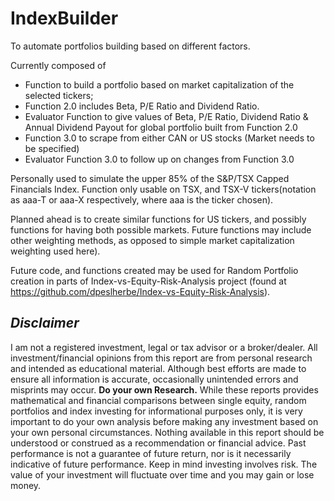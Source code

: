 # IndexBuilder
To automate portfolios building based on different factors.

Currently composed of

- Function to build a portfolio based on market capitalization of the selected tickers;
- Function 2.0 includes Beta, P/E Ratio and Dividend Ratio.
- Evaluator Function to give values of Beta, P/E Ratio, Dividend Ratio & Annual Dividend Payout for global portfolio built from Function 2.0
- Function 3.0 to scrape from either CAN or US stocks (Market needs to be specified)
- Evaluator Function 3.0 to follow up on changes from Function 3.0

Personally used to simulate the upper 85% of the S&P/TSX Capped Financials Index.
Function only usable on TSX, and TSX-V tickers(notation as aaa-T or aaa-X respectively, where aaa is the ticker chosen).

Planned ahead is to create similar functions for US tickers, and possibly functions for having both possible markets.
Future functions may include other weighting methods, as opposed to simple market capitalization weighting used here).

Future code, and functions created may be used for Random Portfolio creation in parts of Index-vs-Equity-Risk-Analysis project (found at https://github.com/dpeslherbe/Index-vs-Equity-Risk-Analysis).

## *Disclaimer*

I am not a registered investment, legal or tax advisor or a broker/dealer. All investment/financial opinions from this report are from personal research and intended as educational material. Although best efforts are made to ensure all information is accurate, occasionally unintended errors and misprints may occur.
**Do your own Research.**
While these reports provides mathematical and financial comparisons between single equity, random portfolios and index investing for informational purposes only, it is very important to do your own analysis before making any investment based on your own personal circumstances. Nothing available in this report should be understood or construed as a recommendation or financial advice.
Past performance is not a guarantee of future return, nor is it necessarily indicative of future performance. Keep in mind investing involves risk. The value of your investment will fluctuate over time and you may gain or lose money.
